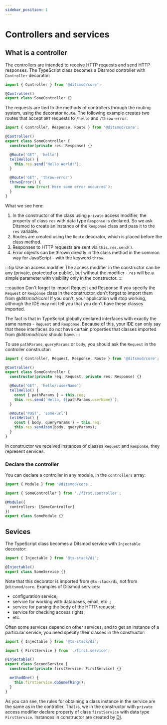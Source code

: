 ```yaml
---
sidebar_position: 1
---
```


# Controllers and services

## What is a controller

The controllers are intended to receive HTTP requests and send HTTP responses. The TypeScript class
becomes a Ditsmod controller with `Controller` decorator:

```ts
import { Controller } from '@ditsmod/core';

@Controller()
export class SomeController {}
```

The requests are tied to the methods of controllers through the routing system, using the decorator
`Route`. The following example creates two routes that accept `GET` requests to `/hello` and
`/throw-error`:

```ts
import { Controller, Response, Route } from '@ditsmod/core';

@Controller()
export class SomeController {
  constructor(private res: Response) {}

  @Route('GET', 'hello')
  tellHello() {
    this.res.send('Hello World!');
  }

  @Route('GET', 'throw-error')
  thrwoError() {
    throw new Error('Here some error occurred');
  }
}
```

What we see here:

1. In the constructor of the class using `private` access modifier, the property of class `res`
with data type `Response` is declared. So we ask Ditsmod to create an instance of the `Response`
class and pass it to the `res` variable.
2. Routes are created using the `Route` decorator, which is placed before the class method.
3. Responses to HTTP requests are sent via `this.res.send()`.
4. Error objects can be thrown directly in the class method in the common way for JavaScript - with
the keyword `throw`.

:::tip Use an access modifier
The access modifier in the constructor can be any (private, protected or public), but without the
modifier - `res` will be a simple parameter with visibility only in the constructor.
:::

:::caution Don't forget to import Request and Response
If you specify the `Request` or `Response` class in the constructor, don't forget to import them
from _@ditsmod/core_! If you don't, your application will stop working, although the IDE may not tell
you that you don't have these classes imported.

The fact is that in TypeScript globally declared interfaces with exactly the same names - `Request`
and `Response`. Because of this, your IDE can only say that these interfaces do not have certain
properties that classes imported from _@ditsmod/core_ should have.
:::

To use `pathParams`, `queryParams` or `body`, you should ask the `Request` in the controller
constructor:

```ts
import { Controller, Request, Response, Route } from '@ditsmod/core';

@Controller()
export class SomeController {
  constructor(private req: Request, private res: Response) {}

  @Route('GET', 'hello/:userName')
  tellHello() {
    const { pathParams } = this.req;
    this.res.send(`Hello, ${pathParams.userName}`);
  }

  @Route('POST', 'some-url')
  tellHello() {
    const { body, queryParams } = this.req;
    this.res.sendJson(body, queryParams);
  }
}
```

In constructor we received instances of classes `Request` and `Response`,
they represent services.

### Declare the controller

You can declare a controller in any module, in the `controllers` array:

```ts
import { Module } from '@ditsmod/core';

import { SomeController } from './first.controller';

@Module({
  controllers: [SomeController]
})
export class SomeModule {}
```

## Sevices

The TypeScript class becomes a Ditsmod service with `Injectable` decorator:

```ts
import { Injectable } from '@ts-stack/di';

@Injectable()
export class SomeService {}
```

Note that this decorator is imported from `@ts-stack/di`, not from `@ditsmod/core`.
Examples of Ditsmod services:

- configuration service;
- service for working with databases, email, etc .;
- service for parsing the body of the HTTP-request;
- service for checking access rights;
- etc.

Often some services depend on other services, and to get an instance of a particular service, you
need specify their classes in the constructor:

```ts
import { Injectable } from '@ts-stack/di';

import { FirstService } from './first.service';

@Injectable()
export class SecondService {
  constructor(private firstService: FirstService) {}

  methodOne() {
    this.firstService.doSomeThing();
  }
}
```

As you can see, the rules for obtaining a class instance in the service are the same as in the
controller. That is, we in the constructor with `private` access modifier declare property of
class `firstService` with data type `FirstService`. Instances in constructor are created by [DI][8].


[8]: https://en.wikipedia.org/wiki/Dependency_injection
